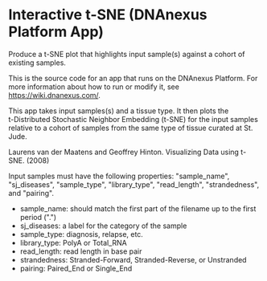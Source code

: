 <!-- dx-header -->
# Interactive t-SNE (DNAnexus Platform App)

Produce a t-SNE plot that highlights input sample(s) against a cohort of existing samples.

This is the source code for an app that runs on the DNAnexus Platform.
For more information about how to run or modify it, see
https://wiki.dnanexus.com/.
<!-- /dx-header -->

<!-- Insert a description of your app here -->
This app takes input samples(s) and a tissue type. It then plots the  
t-Distributed Stochastic Neighbor Embedding (t-SNE) for the input samples
relative to a cohort of samples from the same type of tissue curated at St. Jude.  

Laurens van der Maatens and Geoffrey Hinton. Visualizing Data using t-SNE. (2008)

Input samples must have the following properties: "sample_name", "sj_diseases", "sample_type", "library_type", "read_length", "strandedness", and "pairing".

* sample_name: should match the first part of the filename up to the first period (".")
* sj_diseases: a label for the category of the sample
* sample_type: diagnosis, relapse, etc.
* library_type: PolyA or Total_RNA
* read_length: read length in base pair
* strandedness: Stranded-Forward, Stranded-Reverse, or Unstranded
* pairing: Paired_End or Single_End

<!--
TODO: This app directory was automatically generated by dx-app-wizard;
please edit this Readme.md file to include essential documentation about
your app that would be helpful to users. (Also see the
Readme.developer.md.) Once you're done, you can remove these TODO
comments.

For more info, see https://wiki.dnanexus.com/Developer-Portal.
-->

